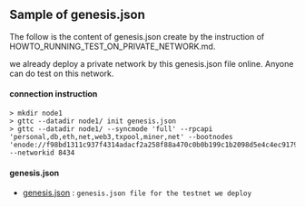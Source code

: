 ## Sample of genesis.json

The follow is the content of genesis.json create by the instruction of HOWTO_RUNNING_TEST_ON_PRIVATE_NETWORK.md.

we already deploy a private network by this genesis.json file online. Anyone can do test on this network.

#### connection instruction


```
> mkdir node1
> gttc --datadir node1/ init genesis.json
> gttc --datadir node1/ --syncmode 'full' --rpcapi 'personal,db,eth,net,web3,txpool,miner,net' --bootnodes 'enode://f98bd1311c937f4314adacf2a258f88a470c0b0b199c1b2098d5e4c4ec91797a95525d1f62bdb09c251aa3b0aa0f92b212111cbc62b6dce732f10eca10d22f0e@47.105.142.208:30339,enode://bef0466f865d1abbe8e9090805fa30250c013b9d41ad15353bc6e5d58591fb15af1ac6709ac08f8c7f422939617454b207ab4696ac28c8cd4c33eb5d52136912@47.105.140.129:30331,enode://25a64b450d0d23d36f8326e2ee79b9a4f072bc6518981f19c761164840dcec8497b7bfa2ed5dfbe189ad05a6bfc1e69cdb05528d15b9a06f1d923ce8d16ad560@47.105.131.192:30325,enode://30d66152c08d7fdb50269ae2af0f2d39b98a081564662b9ca9267e8cba6c43a61262bdd6435657791ff897a23b4e9f1a43ca3f31c2d517f09f735955b0061666@47.105.78.210:30319' --networkid 8434

```


#### genesis.json

* [genesis.json](genesis.json)  : `genesis.json file for the testnet we deploy`